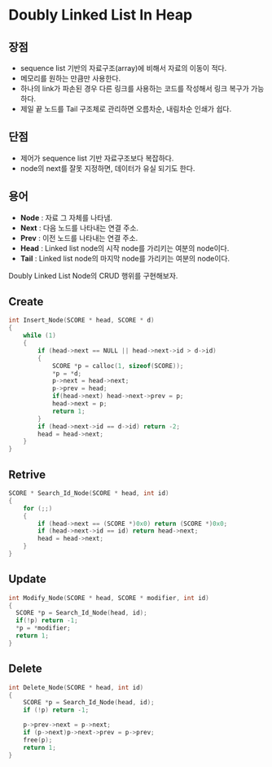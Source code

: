 # Doubly Linked List In Heap
## 장점
- sequence list 기반의 자료구조(array)에 비해서 자료의 이동이 적다.
- 메모리를 원하는 만큼만 사용한다.
- 하나의 link가 파손된 경우 다른 링크를 사용하는 코드를 작성해서 링크 복구가 가능하다.
- 제일 끝 노드를 Tail 구조체로 관리하면 오름차순, 내림차순 인쇄가 쉽다.

## 단점
- 제어가 sequence list 기반 자료구조보다 복잡하다.
- node의 next를 잘못 지정하면, 데이터가 유실 되기도 한다.

## 용어
- **Node** : 자료 그 자체를 나타냄.
- **Next** : 다음 노드를 나타내는 연결 주소.
- **Prev** : 이전 노드를 나타내는 연결 주소.
- **Head** : Linked list node의 시작 node를 가리키는 여분의 node이다.
- **Tail** : Linked list node의 마지막 node를 가리키는 여분의 node이다.


Doubly Linked List Node의 CRUD 행위를 구현해보자.


## Create
```cpp
int Insert_Node(SCORE * head, SCORE * d)
{
	while (1)
	{
		if (head->next == NULL || head->next->id > d->id)
		{
			SCORE *p = calloc(1, sizeof(SCORE));
			*p = *d;
			p->next = head->next;
			p->prev = head;
			if(head->next) head->next->prev = p;
			head->next = p;
			return 1;
		}
		if (head->next->id == d->id) return -2;
		head = head->next;
	}
}
```

## Retrive
```cpp
SCORE * Search_Id_Node(SCORE * head, int id)
{
	for (;;)
	{
		if (head->next == (SCORE *)0x0) return (SCORE *)0x0;
		if (head->next->id == id) return head->next;
		head = head->next;
	}
}
```

## Update
```cpp
int Modify_Node(SCORE * head, SCORE * modifier, int id)
{
  SCORE *p = Search_Id_Node(head, id);
  if(!p) return -1;
  *p = *modifier;
  return 1;
}
```


## Delete
```cpp
int Delete_Node(SCORE * head, int id)
{
	SCORE *p = Search_Id_Node(head, id);
	if (!p) return -1;

	p->prev->next = p->next;
	if (p->next)p->next->prev = p->prev;
	free(p);
	return 1;
}

```
